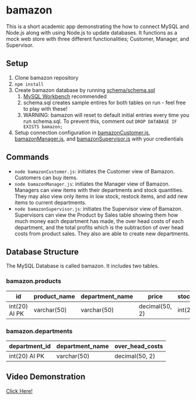 # bamazon
This is a short academic app demonstrating the how to connect MySQL and Node.js along with using Node.js to update databases. It functions as a mock web store with three different functionalities; Customer, Manager, and Supervisor.

## Setup
1. Clone bamazon repository
1. `npm install`
1. Create bamazon database by running [schema/schema.sql](https://github.com/LukeKeltner/bamazon/blob/master/schema/schema.sql)
      1. [MySQL Workbench](https://github.com/LukeKeltner/bamazon/blob/master/schema/schema.sql) recommended
      1. schema.sql creates sample entires for both tables on run - feel free to play with these!
      1. WARNING: bamazon will reset to default initial entries every time you run schema.sql.  To prevent this, comment out `DROP DATABASE IF EXISTS bamazon;`
1. Setup connection configuration in [bamazonCustomer.js](https://github.com/LukeKeltner/bamazon/blob/master/bamazonCustomer.js), [bamazonManager.js](https://github.com/LukeKeltner/bamazon/blob/master/bamazonManager.js), and [bamazonSupervisor.js](https://github.com/LukeKeltner/bamazon/blob/master/bamazonSupervisor.js) with your credientials


## Commands
* `node bamazonCustomer.js`:
initiates the Customer view of Bamazon.  Customers can buy items.
* `node bamazonManager.js`:
initiates the Manager view of Bamazon.  Managers can view items with their departments and stock quantities.  They may also view only items in low stock, restock items, and add new items to current departments.
* `node bamazonSupervisor.js`:
initiates the Supervisor view of Bamazon.  Supervisors can view the Product by Sales table showing them how much money each department has made, the over head costs of each department, and the total profits which is the subtraction of over head costs from product sales.  They also are able to create new departments.

## Database Structure
The MySQL Database is called bamazon.  It includes two tables.
### bamazon.products

id | product_name | department_name | price | stock_quantity | product_sales 
------------ | ------------- |------------ | ------------- | ------------ | -------------
int(20) AI PK | varchar(50) | varchar(50) | decimal(50, 2) | int(20) | decimal(50, 2)

### bamazon.departments

department_id | department_name | over_head_costs
------------ | ------------- |------------
int(20) AI PK | varchar(50) | decimal(50, 2) 

## Video Demonstration
<a href="https://youtu.be/9YW2XWnSX3c" target="_blank">Click Here!</a>
